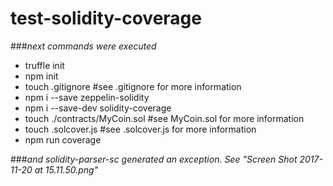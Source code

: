 # test-solidity-coverage

###*next commands were executed*
- truffle init
- npm init
- touch .gitignore #see .gitignore for more information
- npm i --save zeppelin-solidity
- npm i --save-dev solidity-coverage
- touch ./contracts/MyCoin.sol #see MyCoin.sol for more information
- touch .solcover.js #see .solcover.js for more information
- npm run coverage

###*and solidity-parser-sc generated an exception. See "Screen Shot 2017-11-20 at 15.11.50.png"*
